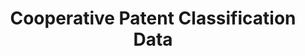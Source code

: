 ---
layout: default
bigquery: https://console.cloud.google.com/bigquery?p=patents-public-data&d=cpc&page=dataset
citation: '“Cooperative Patent Classification” by the EPO and USPTO, for public use. '
contributors: EPO, USPTO
cost: None
description: Cooperative Patent Classification Data contains the scheme and definitions
  of the Cooperative Patent Classification system for classifying patent documents.
  The CPC is the result of a partnership between the EPO and the USPTO in their joint
  effort to develop a common, internationally compatible classification system for
  technical documents, in particular patent publications, which will be used by both
  offices in the patent granting process
documentation: https://www.cooperativepatentclassification.org/cpcSchemeAndDefinitions
last_edit: 04/12/2022, 10:47:51
location: https://www.cooperativepatentclassification.org/index
maintained_by: USPTO, EPO
schema_fields:
- glossary
- definition
- limiting_references
- ipc_concordant
- informativeReferences
- informative_references
- titleFull
- synonyms
- title_part
- residual_references
- parents
- breakdown_code
- residualReferences
- child_groups
- limitingReferences
- ipcConcordant
- sizeCache
- dateRevised
- childGroups
- additional_only
- status
- breakdownCode
- title_full
- titlePart
- notAllocatable
- level
- application_references
- date_revised
- not_allocatable
- children
- symbol
- applicationReferences
shortname: cooperative_patent_classification
tags:
- patents
- science
title: Cooperative Patent Classification Data
uuid: 984374a7-16e9-4b35-9445-458daceb01bf
---